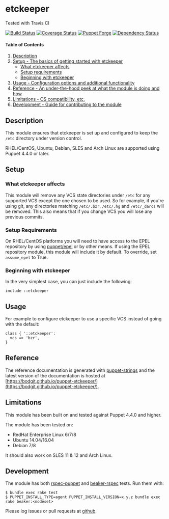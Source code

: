 # etckeeper

Tested with Travis CI

[![Build Status](https://travis-ci.org/bodgit/puppet-etckeeper.svg?branch=master)](https://travis-ci.org/bodgit/puppet-etckeeper)
[![Coverage Status](https://coveralls.io/repos/bodgit/puppet-etckeeper/badge.svg?branch=master&service=github)](https://coveralls.io/github/bodgit/puppet-etckeeper?branch=master)
[![Puppet Forge](http://img.shields.io/puppetforge/v/bodgit/etckeeper.svg)](https://forge.puppetlabs.com/bodgit/etckeeper)
[![Dependency Status](https://gemnasium.com/bodgit/puppet-etckeeper.svg)](https://gemnasium.com/bodgit/puppet-etckeeper)

#### Table of Contents

1. [Description](#description)
2. [Setup - The basics of getting started with etckeeper](#setup)
    * [What etckeeper affects](#what-etckeeper-affects)
    * [Setup requirements](#setup-requirements)
    * [Beginning with etckeeper](#beginning-with-etckeeper)
3. [Usage - Configuration options and additional functionality](#usage)
4. [Reference - An under-the-hood peek at what the module is doing and how](#reference)
5. [Limitations - OS compatibility, etc.](#limitations)
6. [Development - Guide for contributing to the module](#development)

## Description

This module ensures that etckeeper is set up and configured to keep the `/etc`
directory under version control.

RHEL/CentOS, Ubuntu, Debian, SLES and Arch Linux are supported using Puppet
4.4.0 or later.

## Setup

### What etckeeper affects

This module will remove any VCS state directories under `/etc` for any
supported VCS except the one chosen to be used. So for example, if you're
using git, any directories matching `/etc/.bzr`, `/etc/.hg` and `/etc/_darcs`
will be removed. This also means that if you change VCS you will lose any
previous commits.

### Setup Requirements

On RHEL/CentOS platforms you will need to have access to the EPEL repository
by using [puppet/epel](https://forge.puppet.com/puppet/epel) or by other
means.  If using the EPEL repository module, this module will include it by
default.  To override, set `assume_epel` to True.

### Beginning with etckeeper

In the very simplest case, you can just include the following:

```puppet
include ::etckeeper
```

## Usage

For example to configure etckeeper to use a specific VCS instead of going with
the default:

```puppet
class { '::etckeeper':
  vcs => 'bzr',
}
```

## Reference

The reference documentation is generated with
[puppet-strings](https://github.com/puppetlabs/puppet-strings) and the latest
version of the documentation is hosted at
[https://bodgit.github.io/puppet-etckeeper/](https://bodgit.github.io/puppet-etckeeper/).

## Limitations

This module has been built on and tested against Puppet 4.4.0 and higher.

The module has been tested on:

* RedHat Enterprise Linux 6/7/8
* Ubuntu 14.04/16.04
* Debian 7/8

It should also work on SLES 11 & 12 and Arch Linux.

## Development

The module has both [rspec-puppet](http://rspec-puppet.com) and
[beaker-rspec](https://github.com/puppetlabs/beaker-rspec) tests. Run them
with:

```
$ bundle exec rake test
$ PUPPET_INSTALL_TYPE=agent PUPPET_INSTALL_VERSION=x.y.z bundle exec rake beaker:<nodeset>
```

Please log issues or pull requests at
[github](https://github.com/bodgit/puppet-etckeeper).

